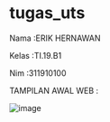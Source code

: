 # tugas_uts

<p>Nama   :ERIK HERNAWAN </p>
<p>Kelas  :TI.19.B1 </p>
<p>Nim    :311910100 </p> 

TAMPILAN AWAL WEB :

![image](https://user-images.githubusercontent.com/81576402/116788912-69d19c00-aad6-11eb-906d-1c4d89c46965.png)

